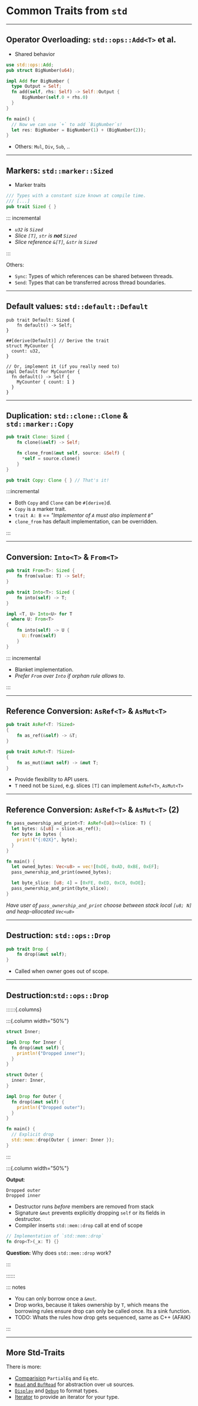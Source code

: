 # Common Traits from `std`

---

## Operator Overloading: `std::ops::Add<T>` et al.

- Shared behavior

```rust {line-numbers="all|13-14"}
use std::ops::Add;
pub struct BigNumber(u64);

impl Add for BigNumber {
  type Output = Self;
  fn add(self, rhs: Self) -> Self::Output {
      BigNumber(self.0 + rhs.0)
  }
}

fn main() {
  // Now we can use `+` to add `BigNumber`s!
  let res: BigNumber = BigNumber(1) + (BigNumber(2));
}
```

- Others: `Mul`, `Div`, `Sub`, ..

---

## Markers: `std::marker::Sized`

- Marker traits

```rust
/// Types with a constant size known at compile time.
/// [...]
pub trait Sized { }
```

::: incremental

- _`u32` is `Sized`_
- _Slice `[T]`, `str` is **not** `Sized`_
- _Slice reference `&[T]`, `&str` is `Sized`_

:::

Others:

- `Sync`: Types of which references can be shared between threads.
- `Send`: Types that can be transferred across thread boundaries.

---

## Default values: `std::default::Default`

```rust{line-numbers="all|5|10-17"}
pub trait Default: Sized {
    fn default() -> Self;
}

##[derive(Default)] // Derive the trait
struct MyCounter {
  count: u32,
}

// Or, implement it (if you really need to)
impl Default for MyCounter {
  fn default() -> Self {
    MyCounter { count: 1 }
  }
}
```

---

## Duplication: `std::clone::Clone` & `std::marker::Copy`

```rust {line-numbers="all|9|4-6"}
pub trait Clone: Sized {
    fn clone(&self) -> Self;

    fn clone_from(&mut self, source: &Self) {
      *self = source.clone()
    }
}

pub trait Copy: Clone { } // That's it!
```

:::incremental

- Both `Copy` and `Clone` can be `#[derive]`d.
- `Copy` is a marker trait.
- `trait A: B` == _"Implementor of `A` must also implement `B`"_
- `clone_from` has default implementation, can be overridden.

:::

---

## Conversion: `Into<T>` & `From<T>`

```rust {line-numbers="all|1-3|5-7|9-15"}
pub trait From<T>: Sized {
    fn from(value: T) -> Self;
}

pub trait Into<T>: Sized {
    fn into(self) -> T;
}

impl <T, U> Into<U> for T
  where U: From<T>
{
    fn into(self) -> U {
      U::from(self)
    }
}
```

::: incremental

- Blanket implementation.
- _Prefer `From` over `Into` if orphan rule allows to_.

:::

---

## Reference Conversion: `AsRef<T>` & `AsMut<T>`

```rust
pub trait AsRef<T: ?Sized>
{
    fn as_ref(&self) -> &T;
}

pub trait AsMut<T: ?Sized>
{
    fn as_mut(&mut self) -> &mut T;
}
```

- Provide flexibility to API users.
- `T` need not be `Sized`, e.g. slices `[T]` can implement `AsRef<T>`,
  `AsMut<T>`

---

## Reference Conversion: `AsRef<T>` & `AsMut<T>` (2)

```rust {line-numbers="all|1-2|10-11|13-14"}
fn pass_ownership_and_print<T: AsRef<[u8]>>(slice: T) {
  let bytes: &[u8] = slice.as_ref();
  for byte in bytes {
    print!("{:02X}", byte);
  }
}

fn main() {
  let owned_bytes: Vec<u8> = vec![0xDE, 0xAD, 0xBE, 0xEF];
  pass_ownership_and_print(owned_bytes);

  let byte_slice: [u8; 4] = [0xFE, 0xED, 0xC0, 0xDE];
  pass_ownership_and_print(byte_slice);
}
```

_Have user of `pass_ownership_and_print` choose between stack local `[u8; N]`
and heap-allocated `Vec<u8>`_

---

## Destruction: `std::ops::Drop`

```rust
pub trait Drop {
    fn drop(&mut self);
}
```

- Called when owner goes out of scope.

---

## Destruction:`std::ops::Drop`

::::::{.columns}

:::{.column width="50%"}

```rust {line-numbers="all|1-7|9-17|19-22"}
struct Inner;

impl Drop for Inner {
  fn drop(&mut self) {
    println!("Dropped inner");
  }
}

struct Outer {
  inner: Inner,
}

impl Drop for Outer {
  fn drop(&mut self) {
    println!("Dropped outer");
  }
}

fn main() {
  // Explicit drop
  std::mem::drop(Outer { inner: Inner });
}
```

:::

:::{.column width="50%"}

**Output**:

```text
Dropped outer
Dropped inner
```

- Destructor runs _before_ members are removed from stack
- Signature `&mut` prevents explicitly dropping `self` or its fields in
  destructor.
- Compiler inserts `std::mem::drop` call at end of scope

```rust
// Implementation of `std::mem::drop`
fn drop<T>(_x: T) {}
```

**Question:** Why does `std::mem::drop` work?

:::

::::::

::: notes

- You can only borrow once a `&mut`.
- Drop works, because it takes ownership by `T`, which means the borrowing rules
  ensure drop can only be called once. Its a sink function.
- TODO: Whats the rules how drop gets sequenced, same as C++ (AFAIK)

:::

---

## More Std-Traits

There is more:

- [Comparision](https://google.github.io/comprehensive-rust/std-traits/comparisons.html)
  `PartialEq` and `Eq` etc.
- [`Read` and `BufRead`](https://google.github.io/comprehensive-rust/std-traits/read-and-write.html)
  for abstraction over `u8` sources.
- [`Display`](https://doc.rust-lang.org/std/fmt/trait.Display.html) and
  [`Debug`](https://doc.rust-lang.org/std/fmt/trait.Debug.html) to format types.
- [Iterator](https://doc.rust-lang.org/std/iter/trait.Iterator.html) to provide
  an iterator for your type.

